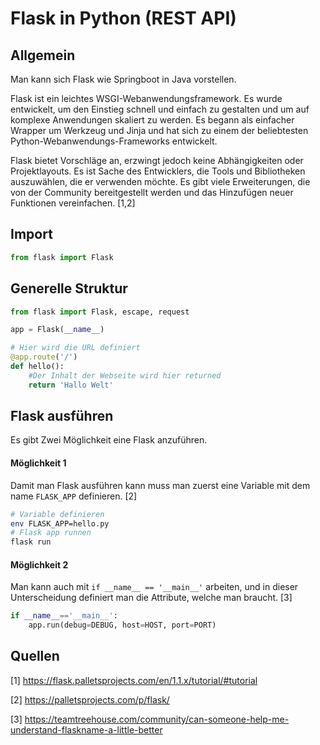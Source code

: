 # Flask in Python (REST API)

## Allgemein

Man kann sich Flask wie Springboot in Java vorstellen.

Flask ist ein leichtes WSGI-Webanwendungsframework. Es wurde entwickelt, um den Einstieg schnell und einfach zu gestalten und um auf komplexe Anwendungen skaliert zu werden. Es begann als einfacher Wrapper um Werkzeug und Jinja und hat sich zu einem der beliebtesten Python-Webanwendungs-Frameworks entwickelt. 

Flask bietet Vorschläge an, erzwingt jedoch keine Abhängigkeiten oder Projektlayouts. Es ist Sache des Entwicklers, die Tools und Bibliotheken auszuwählen, die er verwenden möchte. Es gibt viele Erweiterungen, die von der Community bereitgestellt werden und das Hinzufügen neuer Funktionen vereinfachen. [1,2]

## Import

```python
from flask import Flask
```

## Generelle Struktur

```python
from flask import Flask, escape, request

app = Flask(__name__)

# Hier wird die URL definiert
@app.route('/')
def hello():
    #Der Inhalt der Webseite wird hier returned
    return 'Hallo Welt'
```

## Flask ausführen

Es gibt Zwei Möglichkeit eine Flask anzuführen.

#### Möglichkeit 1

Damit man Flask ausführen kann muss man zuerst eine Variable mit dem name `FLASK_APP` definieren. [2]

```bash
# Variable definieren
env FLASK_APP=hello.py
# Flask app runnen
flask run
```

#### Möglichkeit 2

Man kann auch mit `if __name__ == '__main__'` arbeiten, und in dieser Unterscheidung definiert man die Attribute, welche man braucht. [3]

```python
if __name__=='__main__':
    app.run(debug=DEBUG, host=HOST, port=PORT)
```

## Quellen

[1] https://flask.palletsprojects.com/en/1.1.x/tutorial/#tutorial

[2] https://palletsprojects.com/p/flask/

[3] https://teamtreehouse.com/community/can-someone-help-me-understand-flaskname-a-little-better